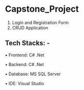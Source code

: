 # Capstone_Project

1. Login and Registration Form
2. CRUD Application

## Tech Stacks: -
•	Frontend: C# .Net

•	Backend: C# .Net

•	Database: MS SQL Server

•	IDE: Visual Studio
